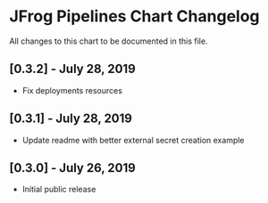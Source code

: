 # JFrog Pipelines Chart Changelog
All changes to this chart to be documented in this file.

## [0.3.2] - July 28, 2019
* Fix deployments resources

## [0.3.1] - July 28, 2019
* Update readme with better external secret creation example

## [0.3.0] - July 26, 2019
* Initial public release
